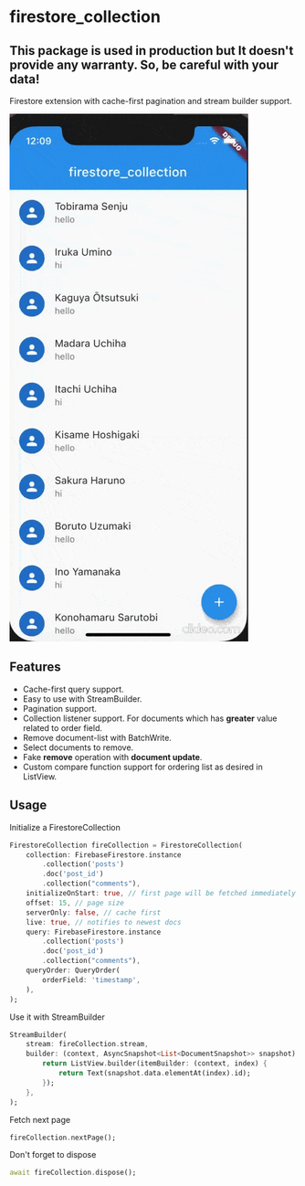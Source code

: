 # firestore_collection

## This package is used in production but It doesn't provide any warranty. So, be careful with your **data**!

Firestore extension with cache-first pagination and stream builder support.

![firestore_collection - Animated gif demo](assets/screen.gif)

## Features
- Cache-first query support.
- Easy to use with StreamBuilder.
- Pagination support.
- Collection listener support. For documents which has **greater** value related to order field.
- Remove document-list with BatchWrite.
- Select documents to remove.
- Fake **remove** operation with **document update**.
- Custom compare function support for ordering list as desired in ListView.

## Usage

Initialize a FirestoreCollection

``` Dart
FirestoreCollection fireCollection = FirestoreCollection(
    collection: FirebaseFirestore.instance
        .collection('posts')
        .doc('post_id')
        .collection("comments"),
    initializeOnStart: true, // first page will be fetched immediately
    offset: 15, // page size
    serverOnly: false, // cache first
    live: true, // notifies to newest docs
    query: FirebaseFirestore.instance
        .collection('posts')
        .doc('post_id')
        .collection("comments"),
    queryOrder: QueryOrder(
        orderField: 'timestamp',
    ),
);
```

Use it with StreamBuilder

``` Dart
StreamBuilder(
    stream: fireCollection.stream,
    builder: (context, AsyncSnapshot<List<DocumentSnapshot>> snapshot) {
        return ListView.builder(itemBuilder: (context, index) {
            return Text(snapshot.data.elementAt(index).id);
        });
    },
);
```

Fetch next page

``` Dart
fireCollection.nextPage();
```

Don't forget to dispose

``` Dart
await fireCollection.dispose();
```
